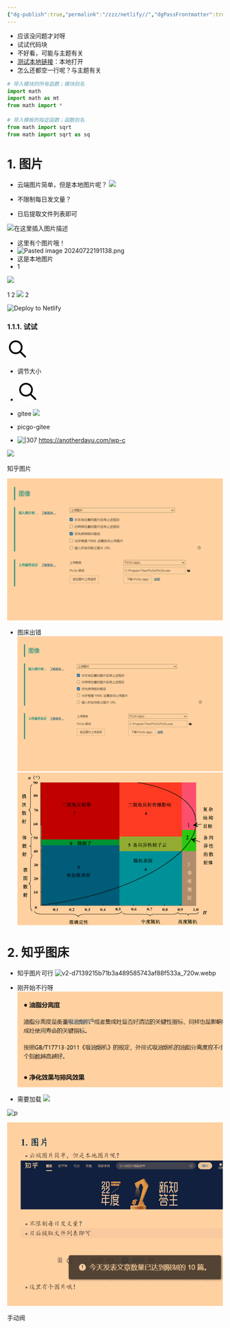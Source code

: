 ```yaml
---
{"dg-publish":true,"permalink":"/zzz/netlify//","dgPassFrontmatter":true,"noteIcon":""}
---
```


- 应该没问题才对呀
- 试试代码块
- 不好看，可能与主题有关
- [测试本地链接](obsidian://advanced-uri?vault=NOB&uid=9e082d1b-c866-4e3a-ab8b-853f049d0af8)：本地打开
- 怎么还都空一行呢？与主题有关

```python
# 导入模块的所有函数；模块别名
import math
import math as mt
from math import *

# 导入模板的指定函数；函数别名
from math import sqrt
from math import sqrt as sq
```


# 1. 图片
- 云端图片简单，但是本地图片呢？
![](https://cdn.nlark.com/yuque/0/2023/png/12940908/1679301279765-70d60188-5429-43ba-9a9a-779d597e96d9.png)

- 不限制每日发文量？
- 日后提取文件列表即可

![在这里插入图片描述](https://img-blog.csdnimg.cn/27fd4cce3cbc468e8832c60bdb055dfa.png)
- 这里有个图片哦！
- ![Pasted image 20240722191138.png](/img/user/zzz/Netlify/%E9%99%84%E5%BD%95/%E9%99%84%E5%BD%95-attachments/Pasted%20image%2020240722191138.png)
- 这是本地图片
- 1

![](https://gitee.com/reflector-li/picture-base/raw/master/img/202201161727055.png)


1
2
![](..\..\img\tree-1.svg)
2

![Deploy to Netlify](https://www.netlify.com/img/deploy/button.svg)

### 1.1.1. 试试
![HTMLS/assets/img/svg/find.svg at master · NYH951117/HTMLS · GitHub|239](https://github.com/NYH951117/HTMLS/raw/master/assets/img/svg/find.svg)

- 调节大小
- ![raw.githubusercontent.com/NYH951117/HTMLS/master/assets/img/svg/find.svg|100](https://github.com/NYH951117/HTMLS/raw/master/assets/img/svg/find.svg)
- gitee
![](https://gitee.com/reflector-li/picture-base/raw/master/img/202201161727055.png)

- picgo-gitee
- ![|307](https://gitee.com/nyh412/pic/raw/master/pic2023/20240722195633.png)
https://anotherdayu.com/wp-c

![](https://anotherdayu.com/wp-content/uploads/2022/12/Pasted-image-20221212100343-1536x472.png)

知乎图片


![](https://raw.githubusercontent.com/nyh2616/pic/main/img/20240722210156.png)
- 图床出错
![](https://github.com/nyh2616/pic/raw/main/img/20240722210156.png)
![](https://raw.githubusercontent.com/nyh2616/pic/main/img/20240722210533.png)

# 2. 知乎图床
- 知乎图片可行
![v2-d7139215b71b3a489585743af88f533a\_720w.webp](https://pic1.zhimg.com/80/v2-d7139215b71b3a489585743af88f533a_720w.webp?source=2c26e567)

- 刚开始不行呀
![](https://raw.githubusercontent.com/nyh2616/pic/main/img/20240722212247.png)
- 需要加载
![](https://gitee.com/nyh412/pic/raw/master/pic2023/20230303174158.png)

![p](https://upload-images.jianshu.io/upload_images/24598610-6043136f4c1b92c4.jpg)

![入](https://github.com/NYH951117/netlify-digital-garden/blob/main/src/site/img/user/img/user/n1/%E9%99%84%E5%BD%95/%E9%99%84%E5%BD%95-attachments/Pasted%20image%2020240722191138.png)

手动阀